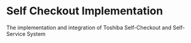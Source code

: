 # Self Checkout Implementation
 The implementation and integration of Toshiba Self-Checkout and Self-Service System
